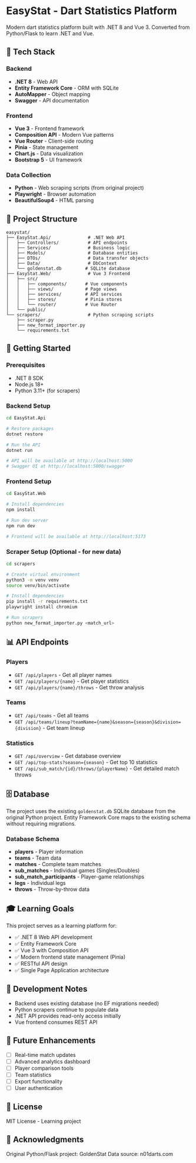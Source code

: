 # EasyStat - Dart Statistics Platform

Modern dart statistics platform built with .NET 8 and Vue 3. Converted from Python/Flask to learn .NET and Vue.

## 🎯 Tech Stack

### Backend
- **.NET 8** - Web API
- **Entity Framework Core** - ORM with SQLite
- **AutoMapper** - Object mapping
- **Swagger** - API documentation

### Frontend
- **Vue 3** - Frontend framework
- **Composition API** - Modern Vue patterns
- **Vue Router** - Client-side routing
- **Pinia** - State management
- **Chart.js** - Data visualization
- **Bootstrap 5** - UI framework

### Data Collection
- **Python** - Web scraping scripts (from original project)
- **Playwright** - Browser automation
- **BeautifulSoup4** - HTML parsing

## 📁 Project Structure

```
easystat/
├── EasyStat.Api/              # .NET Web API
│   ├── Controllers/           # API endpoints
│   ├── Services/              # Business logic
│   ├── Models/                # Database entities
│   ├── DTOs/                  # Data transfer objects
│   ├── Data/                  # DbContext
│   └── goldenstat.db         # SQLite database
├── EasyStat.Web/              # Vue 3 Frontend
│   ├── src/
│   │   ├── components/       # Vue components
│   │   ├── views/            # Page views
│   │   ├── services/         # API services
│   │   ├── stores/           # Pinia stores
│   │   └── router/           # Vue Router
│   └── public/
└── scrapers/                  # Python scraping scripts
    ├── scraper.py
    ├── new_format_importer.py
    └── requirements.txt
```

## 🚀 Getting Started

### Prerequisites
- .NET 8 SDK
- Node.js 18+
- Python 3.11+ (for scrapers)

### Backend Setup

```bash
cd EasyStat.Api

# Restore packages
dotnet restore

# Run the API
dotnet run

# API will be available at http://localhost:5000
# Swagger UI at http://localhost:5000/swagger
```

### Frontend Setup

```bash
cd EasyStat.Web

# Install dependencies
npm install

# Run dev server
npm run dev

# Frontend will be available at http://localhost:5173
```

### Scraper Setup (Optional - for new data)

```bash
cd scrapers

# Create virtual environment
python3 -m venv venv
source venv/bin/activate

# Install dependencies
pip install -r requirements.txt
playwright install chromium

# Run scrapers
python new_format_importer.py <match_url>
```

## 📊 API Endpoints

### Players
- `GET /api/players` - Get all player names
- `GET /api/players/{name}` - Get player statistics
- `GET /api/players/{name}/throws` - Get throw analysis

### Teams
- `GET /api/teams` - Get all teams
- `GET /api/teams/lineup?teamName={name}&season={season}&division={division}` - Get team lineup

### Statistics
- `GET /api/overview` - Get database overview
- `GET /api/top-stats?season={season}` - Get top 10 statistics
- `GET /api/sub_match/{id}/throws/{playerName}` - Get detailed match throws

## 🗄️ Database

The project uses the existing `goldenstat.db` SQLite database from the original Python project. Entity Framework Core maps to the existing schema without requiring migrations.

### Database Schema
- **players** - Player information
- **teams** - Team data
- **matches** - Complete team matches
- **sub_matches** - Individual games (Singles/Doubles)
- **sub_match_participants** - Player-game relationships
- **legs** - Individual legs
- **throws** - Throw-by-throw data

## 🎓 Learning Goals

This project serves as a learning platform for:
- ✅ .NET 8 Web API development
- ✅ Entity Framework Core
- ✅ Vue 3 with Composition API
- ✅ Modern frontend state management (Pinia)
- ✅ RESTful API design
- ✅ Single Page Application architecture

## 📝 Development Notes

- Backend uses existing database (no EF migrations needed)
- Python scrapers continue to populate data
- .NET API provides read-only access initially
- Vue frontend consumes REST API

## 🔧 Future Enhancements

- [ ] Real-time match updates
- [ ] Advanced analytics dashboard
- [ ] Player comparison tools
- [ ] Team statistics
- [ ] Export functionality
- [ ] User authentication

## 📄 License

MIT License - Learning project

## 🙏 Acknowledgments

Original Python/Flask project: GoldenStat
Data source: n01darts.com